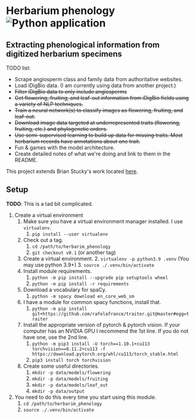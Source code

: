 # Herbarium phenology![Python application](https://github.com/rafelafrance/herbarium_phenology/workflows/CI/badge.svg)

## Extracting phenological information from digitized herbarium specimens

TODO list:
- Scrape angiosperm class and family data from authoritative websites.
- Load iDigBio data. (I am currently using data from another project.)
- ~~Filter iDigBio data to only include angiosperms~~
- ~~Get flowering, fruiting, and leaf-out information from iDigBio fields using a variety of NLP techniques.~~
- ~~Train a neural network(s) to classify images as flowering, fruiting, and leaf-out.~~
- ~~Download image data targeted at underrepresented traits (flowering, fruiting, etc.) and phylogenetic orders.~~
- ~~Use semi-supervised learning to build up data for missing traits. Most herbarium records have annotations about one trait.~~
- Fun & games with the model architecture.
- Create detailed notes of what we're doing and link to them in the README.

This project extends Brian Stucky's work located [here](https://gitlab.com/stuckyb/herbarium_phenology).


## Setup

**TODO**: This is a tad bit complicated.

1. Create a virtual environment
   1. Make sure you have a virtual environment manager installed. I use `virtualenv`.
      1. `pip install --user virtualenv`
   2. Check out a tag.
      1. `cd /path/to/herbarim_phenology`
      2. `git checkout v0.1` (or another tag)
   2. Create a virtual environment.
      2. `virtualenv -p python3.9 .venv` (You may use python 3.9+)
      3. `source ./.venv/bin/activate`
   3. Install module requirements.
      1. `python -m pip install --upgrade pip setuptools wheel`
      2. `python -m pip install -r requirements`
   4. Download a vocabulary for spaCy.
      1. `python -m spacy download en_core_web_sm`
   5. I have a module for common spacy functions, install that.
      1. `python -m pip install git+https://github.com/rafelafrance/traiter.git@master#egg=traiter`
   6. Install the appropriate version of pytorch & pytorch vision. If your computer has an NVIDIA GPU I recommend the 1st line. If you do not have one, use the 2nd line.
      1. `python -m pip3 install -U torch==1.10.1+cu113 torchvision==0.11.2+cu113 -f https://download.pytorch.org/whl/cu113/torch_stable.html`
      2. `pip3 install torch torchvision`
   7. Create some useful directories.
      1. `mkdir -p data/models/flowering`
      1. `mkdir -p data/models/fruiting`
      1. `mkdir -p data/models/leaf_out`
      2. `mkdir -p data/output`
2. You need to do this every time you start using this module.
   1. `cd /path/to/herbarim_phenology`
   2. `source ./.venv/bin/activate`
